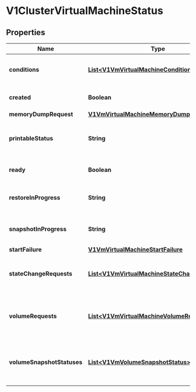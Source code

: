 # V1ClusterVirtualMachineStatus

## Properties
Name | Type | Description | Notes
------------ | ------------- | ------------- | -------------
**conditions** | [**List&lt;V1VmVirtualMachineCondition&gt;**](V1VmVirtualMachineCondition.md) | Hold the state information of the VirtualMachine and its VirtualMachineInstance |  [optional]
**created** | **Boolean** | Created indicates if the virtual machine is created in the cluster |  [optional]
**memoryDumpRequest** | [**V1VmVirtualMachineMemoryDumpRequest**](V1VmVirtualMachineMemoryDumpRequest.md) |  |  [optional]
**printableStatus** | **String** | PrintableStatus is a human readable, high-level representation of the status of the virtual machine |  [optional]
**ready** | **Boolean** | Ready indicates if the virtual machine is running and ready |  [optional]
**restoreInProgress** | **String** | RestoreInProgress is the name of the VirtualMachineRestore currently executing |  [optional]
**snapshotInProgress** | **String** | SnapshotInProgress is the name of the VirtualMachineSnapshot currently executing |  [optional]
**startFailure** | [**V1VmVirtualMachineStartFailure**](V1VmVirtualMachineStartFailure.md) |  |  [optional]
**stateChangeRequests** | [**List&lt;V1VmVirtualMachineStateChangeRequest&gt;**](V1VmVirtualMachineStateChangeRequest.md) | StateChangeRequests indicates a list of actions that should be taken on a VMI e.g. stop a specific VMI then start a new one. |  [optional]
**volumeRequests** | [**List&lt;V1VmVirtualMachineVolumeRequest&gt;**](V1VmVirtualMachineVolumeRequest.md) | VolumeRequests indicates a list of volumes add or remove from the VMI template and hotplug on an active running VMI. |  [optional]
**volumeSnapshotStatuses** | [**List&lt;V1VmVolumeSnapshotStatus&gt;**](V1VmVolumeSnapshotStatus.md) | VolumeSnapshotStatuses indicates a list of statuses whether snapshotting is supported by each volume. |  [optional]
